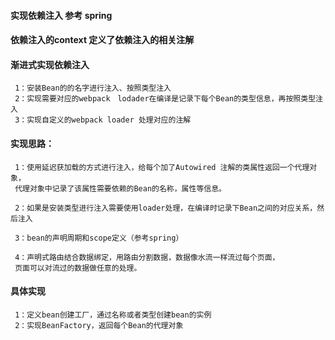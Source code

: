 #### 实现依赖注入 参考 spring

#### 依赖注入的context 定义了依赖注入的相关注解

#### 渐进式实现依赖注入

     1：安装Bean的的名字进行注入、按照类型注入
     2：实现需要对应的webpack　lodader在编译是记录下每个Bean的类型信息，再按照类型注入
     3：实现自定义的webpack loader 处理对应的注解

#### 实现思路：

     1：使用延迟获加载的方式进行注入，给每个加了Autowired 注解的类属性返回一个代理对象，
     代理对象中记录了该属性需要依赖的Bean的名称，属性等信息。

     2：如果是安装类型进行注入需要使用loader处理，在编译时记录下Bean之间的对应关系，然后注入

     3：bean的声明周期和scope定义（参考spring）

     4：声明式路由结合数据绑定，用路由分割数据，数据像水流一样流过每个页面，
     页面可以对流过的数据做任意的处理。

#### 具体实现

     1：定义bean创建工厂，通过名称或者类型创建bean的实例
     2：实现BeanFactory，返回每个Bean的代理对象